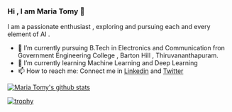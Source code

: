 ### Hi , I am Maria Tomy 👋

I am a passionate enthusiast , exploring and pursuing each and every element of AI .


- 🔭 I’m currently pursuing B.Tech in Electronics and Communication fron Government Engineering College , Barton Hill , Thiruvananthapuram.
- 🌱 I’m currently learning Machine Learning and Deep Learning  
- 📫 How to reach me: Connect me in [Linkedin](https://www.linkedin.com/in/maria-tomy-95607a1b0/) and [Twitter](https://twitter.com/MariaTomy5)


[![Maria Tomy's github stats](https://github-readme-stats.vercel.app/api?username=mariatomy9)](https://github.com/mariatomy9/github-readme-stats)

[![trophy](https://github-profile-trophy.vercel.app/?username=mariatomy9)](https://github.com/ryo-ma/github-profile-trophy)





